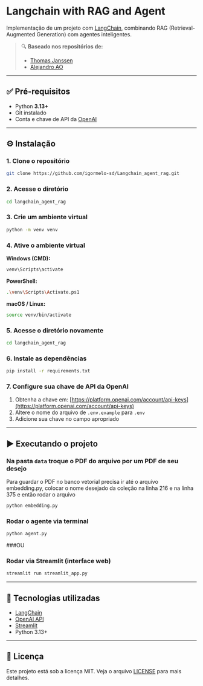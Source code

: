 # Langchain with RAG and Agent 

Implementação de um projeto com [LangChain](https://www.langchain.com/), combinando RAG (Retrieval-Augmented Generation) com agentes inteligentes.

> 🔍 **Baseado nos repositórios de:**
>
> * [Thomas Janssen](https://github.com/ThomasJanssen-tech/Retrieval-Augmented-Generation/tree/main)
> * [Alejandro AO](https://github.com/alejandro-ao/ask-multiple-pdfs)


---

## ✅ Pré-requisitos

* Python **3.13+**
* Git instalado
* Conta e chave de API da [OpenAI](https://platform.openai.com/account/api-keys)

---

## ⚙️ Instalação

### 1. Clone o repositório

```bash
git clone https://github.com/igormelo-sd/Langchain_agent_rag.git
```

### 2. Acesse o diretório

```bash
cd langchain_agent_rag
```

### 3. Crie um ambiente virtual

```bash
python -m venv venv
```

### 4. Ative o ambiente virtual

**Windows (CMD):**

```bash
venv\Scripts\activate
```

**PowerShell:**

```bash
.\venv\Scripts\Activate.ps1
```

**macOS / Linux:**

```bash
source venv/bin/activate
```
### 5. Acesse o diretório novamente

```bash
cd langchain_agent_rag
```

### 6. Instale as dependências

```bash
pip install -r requirements.txt
```

### 7. Configure sua chave de API da OpenAI

1. Obtenha a chave em: [https://platform.openai.com/account/api-keys](https://platform.openai.com/account/api-keys)
2. Altere o nome do arquivo de `.env.example` para `.env`
3. Adicione sua chave no campo apropriado

---

## ▶️ Executando o projeto

### Na pasta `data` troque o PDF do arquivo por um PDF de seu desejo

Para guardar o PDF no banco vetorial precisa ir até o arquivo embedding.py, colocar o nome desejado da coleção na linha 216 e na linha 375 e então rodar o arquivo
```bash
python embedding.py
```

### Rodar o agente via terminal

```bash
python agent.py
```

###OU

### Rodar via Streamlit (interface web)

```bash
streamlit run streamlit_app.py
```

---

## 🧠 Tecnologias utilizadas

* [LangChain](https://www.langchain.com/)
* [OpenAI API](https://platform.openai.com/)
* [Streamlit](https://streamlit.io/)
* Python 3.13+

---

## 📄 Licença

Este projeto está sob a licença MIT. Veja o arquivo [LICENSE](./LICENSE) para mais detalhes.
